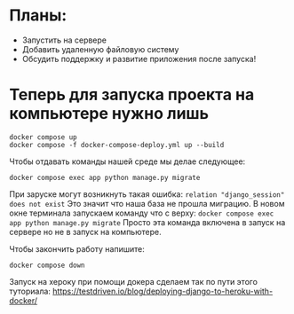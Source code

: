 # Планы:
- Запустить на сервере
- Добавить удаленную файловую систему
- Обсудить поддержку и развитие приложения после запуска!

# Теперь для запуска проекта на компьютере нужно лишь 

```shell
docker compose up
docker compose -f docker-compose-deploy.yml up --build
```
Чтобы отдавать команды нашей среде мы делае следующее:

```shell
docker compose exec app python manage.py migrate
```

При заруске могут возникнуть такая ошибка: `relation "django_session" does not exist`
Это значит что наша база не прошла миграцию. В новом окне терминала запускаем команду что с верху: `docker compose exec app python manage.py migrate`
Просто эта команда включена в запуск на сервере но не в запуск на компьютере.

Чтобы закончить работу напишите:

```shell
docker compose down
```
Запуск на хероку при помощи докера сделаем так по пути этого туториала: https://testdriven.io/blog/deploying-django-to-heroku-with-docker/